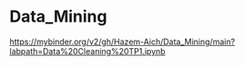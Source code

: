 # Data_Mining
https://mybinder.org/v2/gh/Hazem-Aich/Data_Mining/main?labpath=Data%20Cleaning%20TP1.ipynb
